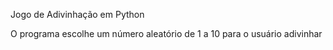Jogo de Adivinhação em Python

O programa escolhe um número aleatório de 1 a 10 para o usuário adivinhar
